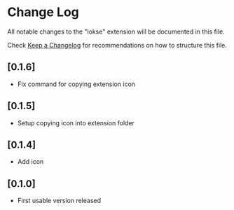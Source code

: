 # Change Log

All notable changes to the "lokse" extension will be documented in this file.

Check [Keep a Changelog](http://keepachangelog.com/) for recommendations on how to structure this file.

## [0.1.6]

- Fix command for copying extension icon

## [0.1.5]

- Setup copying icon into extension folder

## [0.1.4]

- Add icon

## [0.1.0]

- First usable version released
